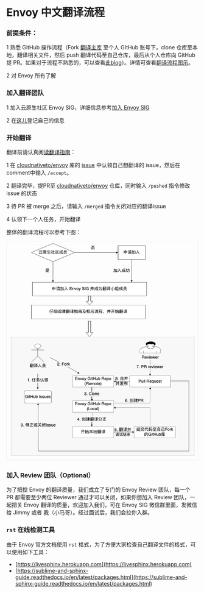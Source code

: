 # Envoy 中文翻译流程

### 前提条件：

1 熟悉 GitHub 操作流程（Fork [翻译主库](https://github.com/cloudnativeto/envoy) 至个人 GItHub 账号下，clone 仓库至本地，翻译相关文件，然后 push 翻译代码至自己仓库，最后从个人仓库向 GitHub 提 PR。如果对于流程不熟悉的，可以查看[此blog](https://www.digitalocean.com/community/tutorials/how-to-create-a-pull-request-on-github)）。详情可查看[翻译流程图示](https://github.com/cloudnativeto/envoy/blob/zh/docs/root/img/envoy-trans.png)。

2 对 Envoy 所有了解

### 加入翻译团队

1 加入云原生社区 Envoy SIG，详细信息参考[加入 Envoy SIG](https://wj.qq.com/s2/7279251/7934)

2 在[这儿](%20https://docs.qq.com/sheet/DYVJpRFdKbUVnQUZV?tab=BB08J2%20)登记自己的信息

### 开始翻译

翻译前请认真阅[读翻译指南](%20https://github.com/cloudnativeto/envoy/tree/zh/docs/root)：

1 在 [cloudnativeto/envoy](https://github.com/cloudnativeto/envoy) 库的  [issue](https://github.com/cloudnativeto/envoy/issues) 中认领自己想翻译的 issue，然后在comment中输入 `/accept`。

2 翻译完毕，提PR至 [cloudnativeto/envoy](https://github.com/cloudnativeto/envoy/) 仓库，同时输入 `/pushed` 指令修改 issue 的状态

3 待 PR 被 merge 之后，请输入 `/merged` 指令关闭对应的翻译issue

4 认领下一个人任务，开始翻译

整体的翻译流程可以参考下图：

![&#x7FFB;&#x8BD1;&#x6D41;&#x7A0B;&#x793A;&#x610F;&#x56FE;](../.gitbook/assets/envoy-trans.png)

### 加入 Review 团队（Optional）

为了把控 Envoy 的翻译质量，我们成立了专门的 Envoy Review 团队，每一个 PR 都需要至少两位 Reviewer 通过才可以关闭，如果你想加入 Review 团队，一起把关 Envoy 翻译的质量，欢迎加入我们，可在 Envoy SIG 微信群里面，发微信给 Jimmy 或者 我（小马哥）。经过面试后，我们会拉你入群。

### `rst` 在线检测工具

由于 Envoy 官方文档使用 `rst` 格式，为了方便大家检查自己翻译文件的格式，可以使用如下工具：

* [https://livesphinx.herokuapp.com](https://livesphinx.herokuapp.com)
* [https://sublime-and-sphinx-guide.readthedocs.io/en/latest/packages.html](https://sublime-and-sphinx-guide.readthedocs.io/en/latest/packages.html)



